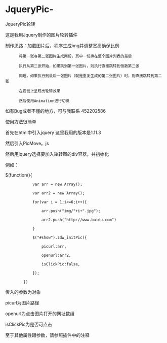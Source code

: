 # JqueryPic-
JqueryPic轮转

这是我用Jquery制作的图片轮转插件

制作思路：加载图片后，程序生成img并调整宽高确保比例

          将第一张与第二张图片生成两份，其中一份排在整个图片列表的最后
          
          执行从第二张开始，如果跳到第一张图片，则执行直接跳转到倒数第二张
          
          同理，如果执行到最后一张图片（就是重复生成的第二张图片）时，则直接跳转到第二张
          
          在视觉上呈现出轮转效果
          
          然后使用Animation进行切换
          
  如有Bug或者不懂的地方，可与我联系 452202586



使用方法很简单

首先在html中引入jquery  这里我用的版本是1.11.3

然后引入PicMove。js



然后用jquery选择要加入轮转图的div容器，并初始化

例如：

$(function(){

				var arr = new Array();
				
				var arr2 = new Array();
				
				for(var i = 1;i<=6;i++){
				
					arr.push("img/"+i+".jpg");
					
					arr2.push("http://www.baidu.com")
					
				}
				
				$("#show").zdw_initPic({
				
					picurl:arr,
					
					openurl:arr2,
					
					isClickPic:false,
					
				});
				
			})

传入的参数为对象

picurl为图片路径

openurl为点击图片打开的网址数组

isClickPic为是否可点击

至于其他属性跟参数，请参照插件中的注释






